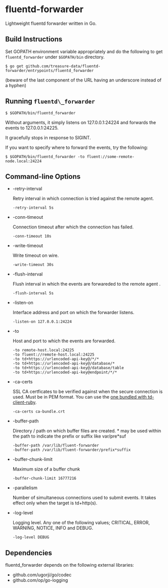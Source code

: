fluentd-forwarder
=================

Lightweight fluentd forwarder written in Go.

Build Instructions
------------------

Set GOPATH environment variable appropriately and do the following to 
get `fluentd_forwarder` under `$GOPATH/bin` directory.

```
$ go get github.com/treasure-data/fluentd-forwarder/entrypoints/fluentd_forwarder
```
(beware of the last component of the URL having an underscore instead of a hyphen)

Running `fluentd\_forwarder`
----------------------------

```
$ $GOPATH/bin/fluentd_forwarder
```

Without arguments, it simply listens on 127.0.0.1:24224 and forwards the events to 127.0.0.1:24225.

It gracefully stops in response to SIGINT.

If you want to specify where to forward the events, try the following:

```
$ $GOPATH/bin/fluentd_forwarder -to fluent://some-remote-node.local:24224
```

Command-line Options
--------------------

* -retry-interval

  Retry interval in which connection is tried against the remote agent.

  ```
  -retry-interval 5s
  ```

* -conn-timeout

  Connection timeout after which the connection has failed.

  ```
  -conn-timeout 10s
  ```

* -write-timeout

  Write timeout on wire.

  ```
  -write-timeout 30s
  ```

* -flush-interval

  Flush interval in which the events are forwareded to the remote agent .

  ```
  -flush-interval 5s
  ```

* -listen-on

  Interface address and port on which the forwarder listens.

  ```
  -listen-on 127.0.0.1:24224
  ```

* -to

  Host and port to which the events are forwarded.

  ```
  -to remote-host.local:24225
  -to fluent://remote-host.local:24225
  -to td+https://urlencoded-api-key@/*/*
  -to td+https://urlencoded-api-key@/database/*
  -to td+https://urlencoded-api-key@/database/table
  -to td+https://urlencoded-api-key@endpoint/*/*
  ```

* -ca-certs

  SSL CA certficates to be verified against when the secure connection is used. Must be in PEM format. You can use the [one bundled with td-client-ruby](https://raw.githubusercontent.com/treasure-data/td-client-ruby/master/data/ca-bundle.crt).

  ```
  -ca-certs ca-bundle.crt
  ```


* -buffer-path

  Directory / path on which buffer files are created. * may be used within the path to indicate the prefix or suffix like var/pre*suf

  ```
  -buffer-path /var/lib/fluent-forwarder
  -buffer-path /var/lib/fluent-forwarder/prefix*suffix
  ```

* -buffer-chunk-limit

  Maximum size of a buffer chunk

  ```
  -buffer-chunk-limit 16777216
  ```

* -parallelism

  Number of simultaneous connections used to submit events. It takes effect only when the target is td+http(s).

* -log-level

  Logging level. Any one of the following values; CRITICAL, ERROR, WARNING, NOTICE, INFO and DEBUG.

  ```
  -log-level DEBUG
  ```

Dependencies
------------

fluentd_forwarder depends on the following external libraries:

* github.com/ugorji/go/codec
* github.com/op/go-logging
